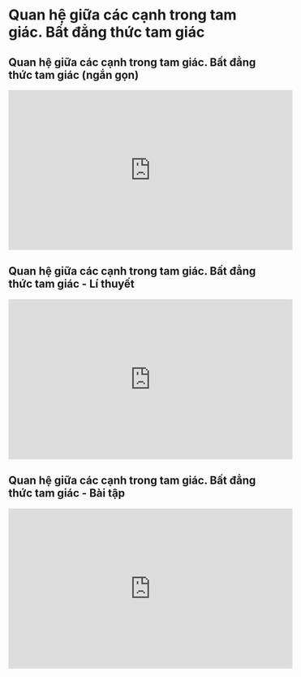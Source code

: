 # Quan hệ giữa các cạnh trong tam giác. Bất đẳng thức tam giác
## Quan hệ giữa các cạnh trong tam giác. Bất đẳng thức tam giác (ngắn gọn)
<iframe width="560" height="315" src="https://www.youtube.com/embed/HSBy89NWPJY?si=duHH-gObP40ZHMeP" title="YouTube video player" frameborder="0" allow="accelerometer; autoplay; clipboard-write; encrypted-media; gyroscope; picture-in-picture; web-share" referrerpolicy="strict-origin-when-cross-origin" allowfullscreen></iframe>

## Quan hệ giữa các cạnh trong tam giác. Bất đẳng thức tam giác - Lí thuyết
<iframe width="560" height="315" src="https://www.youtube.com/embed/H4jlpZ7vhL8?si=R6miklNkIuf2xbDT" title="YouTube video player" frameborder="0" allow="accelerometer; autoplay; clipboard-write; encrypted-media; gyroscope; picture-in-picture; web-share" referrerpolicy="strict-origin-when-cross-origin" allowfullscreen></iframe>

## Quan hệ giữa các cạnh trong tam giác. Bất đẳng thức tam giác - Bài tập
<iframe width="560" height="315" src="https://www.youtube.com/embed/sRzJKDpCE_8?si=C325JaNRiBIrMTD_" title="YouTube video player" frameborder="0" allow="accelerometer; autoplay; clipboard-write; encrypted-media; gyroscope; picture-in-picture; web-share" referrerpolicy="strict-origin-when-cross-origin" allowfullscreen></iframe>
